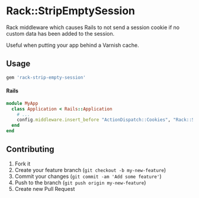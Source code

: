 # Rack::StripEmptySession

Rack middleware which causes Rails to not send a session cookie if no
custom data has been added to the session.

Useful when putting your app behind a Varnish cache.

## Usage

```ruby
gem 'rack-strip-empty-session'
```

#### Rails

```ruby
module MyApp
  class Application < Rails::Application
    # ...
    config.middleware.insert_before "ActionDispatch::Cookies", "Rack::StripEmptySessions", :key => "your_secret_key", :path => "/", :httponly => true
  end
end
```

## Contributing

1. Fork it
2. Create your feature branch (`git checkout -b my-new-feature`)
3. Commit your changes (`git commit -am 'Add some feature'`)
4. Push to the branch (`git push origin my-new-feature`)
5. Create new Pull Request
